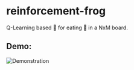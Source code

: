 # reinforcement-frog
Q-Learning based 🐸 for eating 🐌 in a NxM board.

## Demo:
![Demonstration](./demo.gif)
